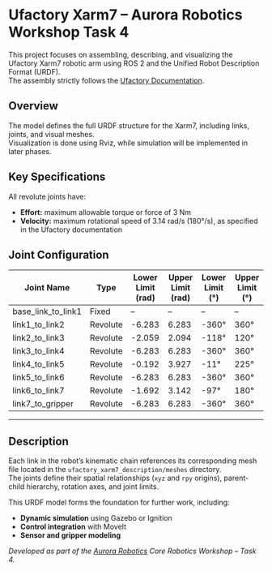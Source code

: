 # Ufactory Xarm7 – Aurora Robotics Workshop Task 4

This project focuses on assembling, describing, and visualizing the Ufactory Xarm7 robotic arm using ROS 2 and the Unified Robot Description Format (URDF).  
The assembly strictly follows the [Ufactory Documentation](https://docs.ufactory.cc/user_manual/ufactoryStudio/11.technical_specifications.html).

## Overview

The model defines the full URDF structure for the Xarm7, including links, joints, and visual meshes.  
Visualization is done using Rviz, while simulation will be implemented in later phases.

## Key Specifications

All revolute joints have:

- **Effort:** maximum allowable torque or force of 3 Nm
- **Velocity:** maximum rotational speed of 3.14 rad/s (180°/s), as specified in the Ufactory documentation


## Joint Configuration

| Joint Name           | Type      | Lower Limit (rad) | Upper Limit (rad) | Lower Limit (°) | Upper Limit (°) |
|----------------------|-----------|-------------------|-------------------|------------------|------------------|
| base_link_to_link1   | Fixed     | –                 | –                 | –                | –                |
| link1_to_link2       | Revolute  | -6.283            | 6.283             | -360°            | 360°             |
| link2_to_link3       | Revolute  | -2.059            | 2.094             | -118°            | 120°             |
| link3_to_link4       | Revolute  | -6.283            | 6.283             | -360°            | 360°             |
| link4_to_link5       | Revolute  | -0.192            | 3.927             | -11°             | 225°             |
| link5_to_link6       | Revolute  | -6.283            | 6.283             | -360°            | 360°             |
| link6_to_link7       | Revolute  | -1.692            | 3.142             | -97°             | 180°             |
| link7_to_gripper     | Revolute  | -6.283            | 6.283             | -360°            | 360°             |

---

## Description

Each link in the robot’s kinematic chain references its corresponding mesh file located in the `ufactory_xarm7_description/meshes` directory.  
The joints define their spatial relationships (`xyz` and `rpy` origins), parent-child hierarchy, rotation axes, and joint limits.

This URDF model forms the foundation for further work, including:

- **Dynamic simulation** using Gazebo or Ignition  
- **Control integration** with MoveIt  
- **Sensor and gripper modeling**

*Developed as part of the [Aurora Robotics](https://ng.linkedin.com/company/aurora-robotics-in) Core Robotics Workshop – Task 4.*